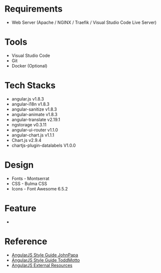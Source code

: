 # Requirements
- Web Server (Apache / NGINX / Traefik / Visual Studio Code Live Server)

# Tools
- Visual Studio Code
- Git
- Docker (Optional)

# Tech Stacks
- angular.js v1.8.3
- angular-i18n v1.8.3
- angular-sanitize v1.8.3
- angular-animate v1.8.3
- angular-translate v2.19.1
- ngstorage v0.3.11
- angular-ui-router v1.1.0
- angular-chart.js v1.1.1
- Chart.js v2.9.4
- chartjs-plugin-datalabels V1.0.0

# Design
- Fonts - Montserrat
- CSS - Bulma CSS
- Icons - Font Awesome 6.5.2

# Feature
- 

# Reference
- [AngularJS Style Guide JohnPapa](https://github.com/johnpapa/angular-styleguide/blob/master/a1/README.md#application-structure-lift-principles)
- [AngularJS Style Guide ToddMotto](https://github.com/toddmotto/angularjs-styleguide)
- [AngularJS External Resources](https://docs.angularjs.org/guide/external-resources)